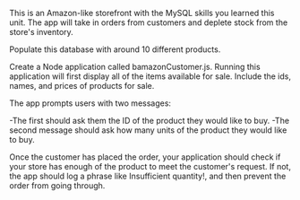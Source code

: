 This is an Amazon-like storefront with the MySQL skills you learned this unit. 
The app will take in orders from customers and deplete stock from the store's inventory.

Populate this database with around 10 different products.

Create a Node application called bamazonCustomer.js. Running this application will first display all of the items available for sale.
Include the ids, names, and prices of products for sale.

The app prompts users with two messages:

-The first should ask them the ID of the product they would like to buy.
-The second message should ask how many units of the product they would like to buy.

Once the customer has placed the order, your application should check if your store has enough of the product to meet the customer's request.
If not, the app should log a phrase like Insufficient quantity!, and then prevent the order from going through.